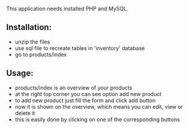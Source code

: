 This application needs installed PHP and MySQL.

Installation:
-

- unzip the files
- use sql file to recreate tables in 'inventory' database
- go to products/index 

Usage:
-

- products/index is an overview of your products
- at the right top corner you can see option add new product
- to add new product just fill the form and click add button
- now it is shown on the overview, which means you can edit, view or delete it
- this is easily done by clicking on one of the corresponding buttons